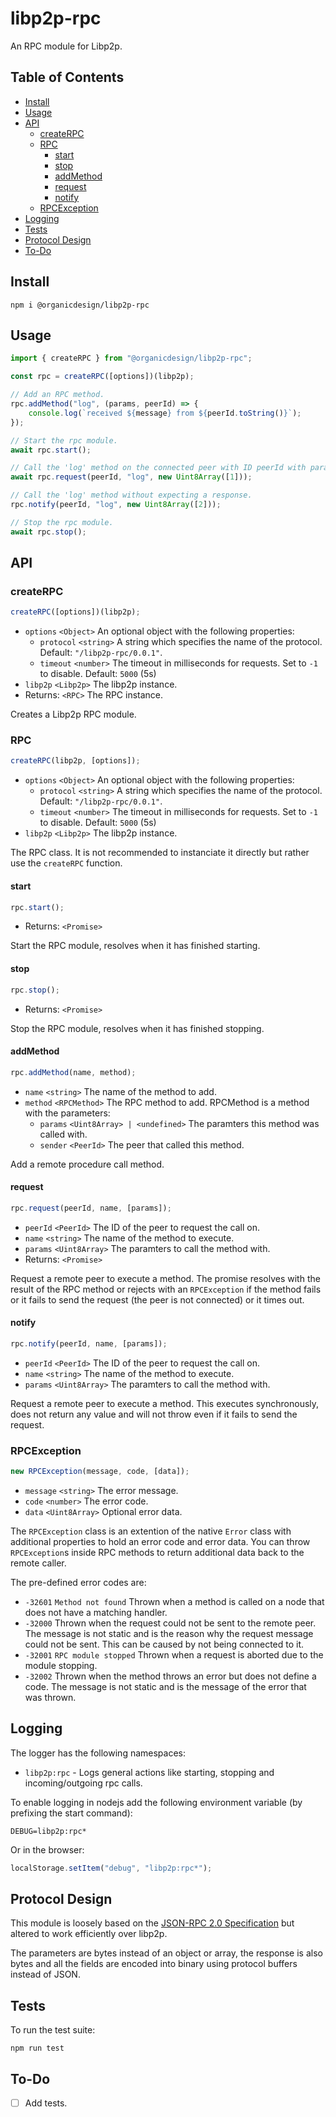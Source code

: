 # libp2p-rpc

An RPC module for Libp2p.

## Table of Contents

- [Install](#install)
- [Usage](#usage)
- [API](#api)
  - [createRPC](#createrpc)
  - [RPC](#rpc)
    - [start](#start)
    - [stop](#stop)
    - [addMethod](#addmethod)
    - [request](#request)
    - [notify](#notify)
  - [RPCException](#rpcexception)
- [Logging](#logging)
- [Tests](#tests)
- [Protocol Design](#protocoldesign)
- [To-Do](#to-do)

## Install

```
npm i @organicdesign/libp2p-rpc
```

## Usage

```javascript
import { createRPC } from "@organicdesign/libp2p-rpc";

const rpc = createRPC([options])(libp2p);

// Add an RPC method.
rpc.addMethod("log", (params, peerId) => {
	console.log(`received ${message} from ${peerId.toString()}`);
});

// Start the rpc module.
await rpc.start();

// Call the 'log' method on the connected peer with ID peerId with parameter.
await rpc.request(peerId, "log", new Uint8Array([1]));

// Call the 'log' method without expecting a response.
rpc.notify(peerId, "log", new Uint8Array([2]));

// Stop the rpc module.
await rpc.stop();
```

## API

### createRPC

```javascript
createRPC([options])(libp2p);
```

- `options` `<Object>` An optional object with the following properties:
  - `protocol` `<string>` A string which specifies the name of the protocol. Default: `"/libp2p-rpc/0.0.1"`.
  - `timeout` `<number>` The timeout in milliseconds for requests. Set to `-1` to disable. Default: `5000` (5s)
- `libp2p` `<Libp2p>` The libp2p instance.
- Returns: `<RPC>` The RPC instance.

Creates a Libp2p RPC module.

### RPC

```javascript
createRPC(libp2p, [options]);
```

- `options` `<Object>` An optional object with the following properties:
  - `protocol` `<string>` A string which specifies the name of the protocol. Default: `"/libp2p-rpc/0.0.1"`.
  - `timeout` `<number>` The timeout in milliseconds for requests. Set to `-1` to disable. Default: `5000` (5s)
- `libp2p` `<Libp2p>` The libp2p instance.

The RPC class. It is not recommended to instanciate it directly but rather use the `createRPC` function.

#### start

```javascript
rpc.start();
```

- Returns: `<Promise>`

Start the RPC module, resolves when it has finished starting.

#### stop

```javascript
rpc.stop();
```

- Returns: `<Promise>`

Stop the RPC module, resolves when it has finished stopping.

#### addMethod

```javascript
rpc.addMethod(name, method);
```

- `name` `<string>` The name of the method to add.
- `method` `<RPCMethod>` The RPC method to add. RPCMethod is a method with the parameters:
  - `params` `<Uint8Array> | <undefined>` The paramters this method was called with.
  - `sender` `<PeerId>` The peer that called this method.

Add a remote procedure call method.

#### request

```javascript
rpc.request(peerId, name, [params]);
```

- `peerId` `<PeerId>` The ID of the peer to request the call on.
- `name` `<string>` The name of the method to execute.
- `params` `<Uint8Array>` The paramters to call the method with.
- Returns: `<Promise>`

Request a remote peer to execute a method. The promise resolves with the result of the RPC method or rejects with an `RPCException` if the method fails or it fails to send the request (the peer is not connected) or it times out.

#### notify

```javascript
rpc.notify(peerId, name, [params]);
```

- `peerId` `<PeerId>` The ID of the peer to request the call on.
- `name` `<string>` The name of the method to execute.
- `params` `<Uint8Array>` The paramters to call the method with.

Request a remote peer to execute a method. This executes synchronously, does not return any value and will not throw even if it fails to send the request.

### RPCException

```javascript
new RPCException(message, code, [data]);
```

- `message` `<string>` The error message.
- `code` `<number>` The error code.
- `data` `<Uint8Array>` Optional error data.

The `RPCException` class is an extention of the native `Error` class with additional properties to hold an error code and error data. You can throw `RPCException`s inside RPC methods to return additional data back to the remote caller.

The pre-defined error codes are:

- `-32601` `Method not found` Thrown when a method is called on a node that does not have a matching handler.
- `-32000` Thrown when the request could not be sent to the remote peer. The message is not static and is the reason why the request message could not be sent. This can be caused by not being connected to it.
- `-32001` `RPC module stopped` Thrown when a request is aborted due to the module stopping.
- `-32002` Thrown when the method throws an error but does not define a code. The message is not static and is the message of the error that was thrown.

## Logging

The logger has the following namespaces:

* `libp2p:rpc` - Logs general actions like starting, stopping and incoming/outgoing rpc calls.

To enable logging in nodejs add the following environment variable (by prefixing the start command):

```
DEBUG=libp2p:rpc*
```

Or in the browser:

```javascript
localStorage.setItem("debug", "libp2p:rpc*");
```

## Protocol Design

This module is loosely based on the [JSON-RPC 2.0 Specification](https://www.jsonrpc.org/specification) but altered to work efficiently over libp2p.

The parameters are bytes instead of an object or array, the response is also bytes and all the fields are encoded into binary using protocol buffers instead of JSON.

## Tests

To run the test suite:

```
npm run test
```

## To-Do

- [ ] Add tests.
